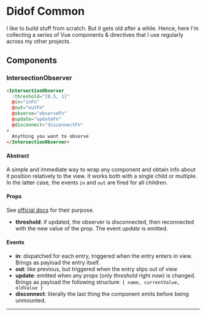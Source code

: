 # Didof Common

I like to build stuff from scratch. But it gets old after a while.
Hence, here I'm collecting a series of Vue components & directives that I use regularly across my other projects.

## Components

### IntersectionObserver

```html
<IntersectionObserver
  :threshold="[0.5, 1]"
  @in="inFn"
  @out="outFn"
  @observe="observeFn"
  @update="updateFn"
  @disconnect="disconnectFn"
>
  Anything you want to observe
</IntersectionObserver>
```

#### Abstract

A simple and immediate way to wrap any component and obtain info about it position relatively to the view.
It works both with a single child or multiple. In the latter case, the events `in` and `out` are fired for all children.

#### Props

See [official docs](https://developer.mozilla.org/en-US/docs/Web/API/Intersection_Observer_API) for their purpose.

- **threshold**: if updated, the observer is disconnected, then reconnected with the new value of the prop. The event _update_ is emitted.

#### Events

- **in**: dispatched for each entry, triggered when the entry enters in view. Brings as payload the entry itself.
- **out**: like previous, but triggered when the entry slips out of view
- **update**: emitted when any props (only _threshold_ right now) is changed. Brings as payload the following structure: `{ name, currentValue, oldValue }`
- **disconnect**: literally the last thing the component emits before being unmounted.

---

```

```
